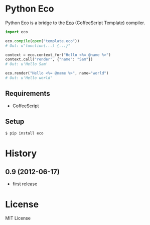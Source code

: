 Python Eco
===========


Python Eco is a bridge to the [Eco](https://github.com/sstephenson/eco) (CoffeeScript Template) compiler.

```python
import eco

eco.compile(open("template.eco"))
# Out: u"function(...) {...}"

context = eco.context_for("Hello <%= @name %>")
context.call("render", {"name": "Sam"})
# Out: u'Hello Sam'

eco.render("Hello <%= @name %>", name="world")
# Out: u'Hello world'
```

Requirements
------------
* CoffeeScript

Setup
-----
```bash
$ pip install eco
```

History
========
0.9 (2012-06-17)
-----------------
* first release

License
========
MIT License